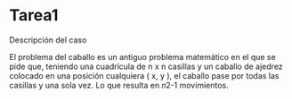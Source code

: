# Tarea1
Descripción del caso

El problema del caballo es un antiguo problema matemático en el que se pide que, teniendo una cuadrícula de n x n casillas y un caballo de ajedrez colocado en una posición cualquiera ( x, y ), el caballo pase por todas las casillas y una sola vez. Lo que resulta en 𝑛2-1 movimientos. 
